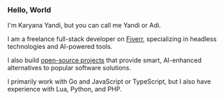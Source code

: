 <h3>Hello, World</h3>

I'm Karyana Yandi, but you can call me Yandi or Adi.

I am a freelance full-stack developer on [Fiverr](https://fiverr.com/users/karyanayandi), specializing in headless technologies and AI-powered tools.

I also build [open-source projects](https://github.com/yopem) that provide smart, AI-enhanced alternatives to popular software solutions.

I primarily work with Go and JavaScript or TypeScript, but I also have experience with Lua, Python, and PHP.
